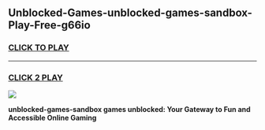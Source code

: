 
## Unblocked-Games-unblocked-games-sandbox-Play-Free-g66io
<h3>
<a href="https://premium76.site?title=unblocked-games-sandbox&ref=18A">CLICK TO PLAY</a></h3>
<hr>

<h3>
<a href="https://premium76.site?title=unblocked-games-sandbox&ref=18A">CLICK 2 PLAY</a>
  
</h3>

<a href="https://premium76.site?title=unblocked-games-sandbox&ref=18A"><img src="https://clearcache.store/games.png"></a>


**unblocked-games-sandbox games unblocked: Your Gateway to Fun and Accessible Online Gaming**
